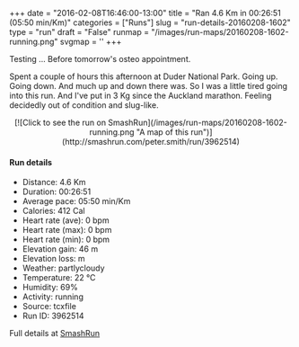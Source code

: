 +++
date = "2016-02-08T16:46:00-13:00"
title = "Ran 4.6 Km in 00:26:51 (05:50 min/Km)"
categories = ["Runs"]
slug = "run-details-20160208-1602"
type = "run"
draft = "False"
runmap = "/images/run-maps/20160208-1602-running.png"
svgmap = '<polyline points="0 49, 4 44, 15 46, 25 32, 46 43, 47 44, 63 47, 70 64, 84 67, 76 61, 70 54, 70 51, 72 47, 78 45, 81 42, 88 39, 95 39, 100 47, 99 51, 95 58, 82 66, 63 51, 61 48, 43 43, 26 32, 22 37">'
+++

Testing ... Before tomorrow's osteo appointment. 

Spent a couple of hours this afternoon at Duder National Park. Going up. Going down. And much up and down there was. So I was a little tired going into this run. And I've put in 3 Kg since the Auckland marathon. Feeling decidedly out of condition and slug-like. 

<!--more-->

<center>
[![Click to see the run on SmashRun](/images/run-maps/20160208-1602-running.png "A map of this run")](http://smashrun.com/peter.smith/run/3962514)
</center>

#### Run details

* Distance: 4.6 Km
* Duration: 00:26:51
* Average pace: 05:50 min/Km
* Calories: 412 Cal
* Heart rate (ave): 0 bpm
* Heart rate (max): 0 bpm
* Heart rate (min): 0 bpm
* Elevation gain: 46 m
* Elevation loss:  m
* Weather: partlycloudy
* Temperature: 22 &deg;C
* Humidity: 69%
* Activity: running
* Source: tcxfile
* Run ID: 3962514

Full details at [SmashRun](http://smashrun.com/peter.smith/run/3962514)